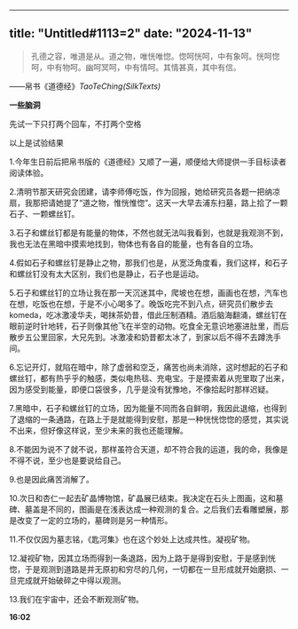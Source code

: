 
---
title: "Untitled#1113=2" 
date: "2024-11-13" 
---

> 孔德之容，唯道是从。道之物，唯恍唯惚。惚呵恍呵，中有象呵。恍呵惚呵，中有物呵。幽呵冥呵，中有情呵。其情甚真，其中有信。  

——帛书《道德经》*TaoTeChing(SilkTexts)*

**一些脑洞**  

先试一下只打两个回车，不打两个空格

以上是试验结果  

1.今年生日前后把帛书版的《道德经》又顺了一遍，顺便给大师提供一手目标读者阅读体验。  

2.清明节那天研究会团建，请李师傅吃饭，作为回报，她给研究员各题一把纳凉扇，我那把请她提了“道之物，惟恍惟惚”。这天一大早去浦东扫墓，路上拾了一颗石子、一颗螺丝钉。  

3.石子和螺丝钉都是有能量的物体，不然也就无法叫我看到，也就是我观测不到，我也无法在黑暗中摸索地找到，物体也有各自的能量，也有各自的立场。  

4.假如石子和螺丝钉是静止之物，那我们也是，从宽泛角度看，我们这样，和石子和螺丝钉没有太大区别，我们也是静止，石子也是运动。  

5.石子和螺丝钉的立场让我在那一天沉迷其中，爬坡也在想，画画也在想，汽车也在想，吃饭也在想，于是不小心喝多了。晚饭吃完不到八点，研究员们散步去komeda，吃冰激凌华夫，喝抹茶奶昔，借此压制酒精。酒后脑海翻涌，螺丝钉在眼前逆时针地转，石子则像其他飞在半空的动物。吃食全无意识地塞进肚里，而后散步五公里回家，大兄先到。冰激凌和奶昔都太冰了，到家以后不得不去蹲洗手间。  

6.忘记开灯，就陷在暗中，除了虚弱和空乏，痛苦也尚未消除，这时想起的石子和螺丝钉，都有热乎乎的触感，类似电热毯、充电宝。于是摸索着从兜里取了出来，因为感受到能量，即便口袋很多，几乎是没有犹豫地，不像拾起时那样迟疑。  

7.黑暗中，石子和螺丝钉的立场，因为能量不同而各自鲜明，我因此退缩，也得到了退缩的一条通路，在路上于是就能得到安慰，那是一种恍恍惚惚的感觉，其实说不出来，但好像这样说，至少未来的我也还能理解。  

8.不能因为说不了就不说，那样虽符合天道，却不符合我的运道，我的命，我像是不得不说，至少也是要说给自己。  

9.也是因此痛苦消解了。  

10.次日和杏仁一起去矿晶博物馆，矿晶展已结束。我决定在石头上图画，这和墓碑、墓盖是不同的，图画是在浅表达成一种观测的复合。之后我们去看雕塑展，那是改变了一定的立场的，墓碑则是另一种情形。  

11.不仅仅因为墓志铭，《匙河集》也在这个妙处上达成共性。凝视矿物。

12.凝视矿物，因其立场而得到一条退路，因为上路于是得到安慰，于是感到恍惚，于是观测到道路是并无原初和穷尽的几何，一切都在一旦形成就开始磨损、一旦完成就开始破碎之中得以观测。  

13.我们在宇宙中，还会不断观测矿物。

**16:02**